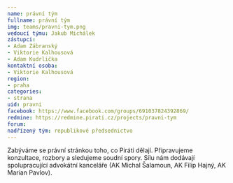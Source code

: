 ```yaml
---
name: právní tým
fullname: právní tým
img: teams/pravni-tym.png
vedoucí týmu: Jakub Michálek
zástupci:
- Adam Zábranský
- Viktorie Kalhousová
- Adam Kudrlička
kontaktní osoba:
- Viktorie Kalhousová
region:
- praha
categories:
- strana
uid: pravni
facebook: https://www.facebook.com/groups/691037824392869/
redmine: https://redmine.pirati.cz/projects/pravni-tym
forum:
nadřízený tým: republikové předsednictvo
---
```


Zabýváme se právní stránkou toho, co Piráti dělají. Připravujeme konzultace, rozbory a sledujeme soudní spory. Sílu nám dodávají spolupracující advokátní kanceláře (AK Michal Šalamoun, AK Filip Hajný, AK Marian Pavlov).
